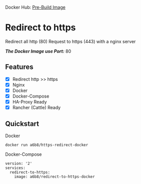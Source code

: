 Docker Hub: [Pre-Build Image](https://hub.docker.com/r/a6b8/redirect-to-https-docker/)

# Redirect to https
Redirect all http (80) Request to https (443) with a nginx server

***The Docker Image use Port:*** 80


## Features
- [x] Redirect http >> https
- [x] Nginx
- [x] Docker
- [x] Docker-Compose
- [x] HA-Proxy Ready
- [x] Rancher (Cattle) Ready

## Quickstart
Docker
```
docker run a6b8/https-redirect-docker
```

Docker-Compose
```
version: '2'
services:
  redirect-to-https:
    image: a6b8/redirect-to-https-docker
```

